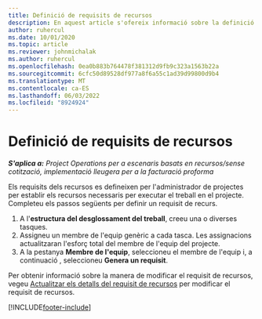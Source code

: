 ```yaml
---
title: Definició de requisits de recursos
description: En aquest article s'ofereix informació sobre la definició de la informació sobre els requisits de recursos.
author: ruhercul
ms.date: 10/01/2020
ms.topic: article
ms.reviewer: johnmichalak
ms.author: ruhercul
ms.openlocfilehash: 0ea0b883b764478f381312d9fb9c323a1563b22a
ms.sourcegitcommit: 6cfc50d89528df977a8f6a55c1ad39d99800d9b4
ms.translationtype: MT
ms.contentlocale: ca-ES
ms.lasthandoff: 06/03/2022
ms.locfileid: "8924924"
---
```

# <a name="define-resource-requirements"></a>Definició de requisits de recursos

_**S'aplica a:** Project Operations per a escenaris basats en recursos/sense cotització, implementació lleugera per a la facturació proforma_

Els requisits dels recursos es defineixen per l'administrador de projectes per establir els recursos necessaris per executar el treball en el projecte. Completeu els passos següents per definir un requisit de recurs.

1.  A l'**estructura del desglossament del treball**, creeu una o diverses tasques.
2.  Assigneu un membre de l'equip genèric a cada tasca. Les assignacions actualitzaran l'esforç total del membre de l'equip del projecte.
3.  A la pestanya **Membre de l'equip**, seleccioneu el membre de l'equip i, a continuació , seleccioneu **Genera un requisit**.

Per obtenir informació sobre la manera de modificar el requisit de recursos, vegeu [Actualitzar els detalls del requisit de recursos](define-resource-requirements.md) per modificar el requisit de recursos.

[!INCLUDE[footer-include](../includes/footer-banner.md)]